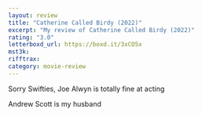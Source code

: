 ```yaml
---
layout: review
title: "Catherine Called Birdy (2022)"
excerpt: "My review of Catherine Called Birdy (2022)"
rating: "3.0"
letterboxd_url: https://boxd.it/3xCO5x
mst3k:
rifftrax:
category: movie-review
---
```


Sorry Swifties, Joe Alwyn is totally fine at acting

Andrew Scott is my husband
